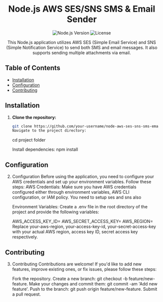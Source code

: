 <h1 align="center">Node.js AWS SES/SNS SMS & Email Sender</h1>

<p align="center">
  <img src="https://img.shields.io/badge/Node.js-v14.17-green" alt="Node.js Version">
  <img src="https://img.shields.io/badge/license-MIT-blue" alt="License">
</p>

<p align="center">
  This Node.js application utilizes AWS SES (Simple Email Service) and SNS (Simple Notification Service) to send both SMS and email messages. It also supports sending multiple attachments via email.
</p>

## Table of Contents

- [Installation](#installation)
- [Configuration](#configuration)
- [Contributing](#contributing)

## Installation

1. **Clone the repository:**

   ```bash
   git clone https://github.com/your-username/node-aws-ses-sns-sms-email-sender.git
   Navigate to the project directory:
   ```

   cd project folder

   Install dependencies:
   npm install

## Configuration

2. Configuration
   Before using the application, you need to configure your AWS credentials and set up your environment variables. Follow these steps:
   AWS Credentials: Make sure you have AWS credentials configured either through environment variables, AWS CLI configuration, or IAM policy. You need to setup ses and sns also

   Environment Variables: Create a .env file in the root directory of the project and provide the following variables:

   AWS_ACCESS_KEY_ID=
   AWS_SECRET_ACCESS_KEY=
   AWS_REGION=
   Replace your-aws-region, your-access-key-id, your-secret-access-key with your actual AWS region, access key ID, secret access key respectively.

## Contributing

3. Contributing
   Contributions are welcome! If you'd like to add new features, improve existing ones, or fix issues, please follow these steps:

   Fork the repository.
   Create a new branch: git checkout -b feature/new-feature.
   Make your changes and commit them: git commit -am 'Add new feature'.
   Push to the branch: git push origin feature/new-feature.
   Submit a pull request.
